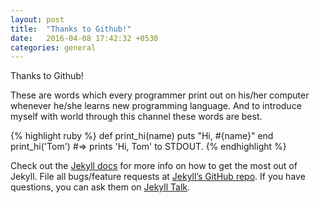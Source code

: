 ```yaml
---
layout: post
title:  "Thanks to Github!"
date:   2016-04-08 17:42:32 +0530
categories: general
---
```

Thanks to Github!

These are words which every programmer print out on his/her computer whenever he/she learns new programming language. And to introduce myself with world through this channel these words are best.

{% highlight ruby %}
def print_hi(name)
  puts "Hi, #{name}"
end
print_hi('Tom')
#=> prints 'Hi, Tom' to STDOUT.
{% endhighlight %}

Check out the [Jekyll docs][jekyll-docs] for more info on how to get the most out of Jekyll. File all bugs/feature requests at [Jekyll’s GitHub repo][jekyll-gh]. If you have questions, you can ask them on [Jekyll Talk][jekyll-talk].

[jekyll-docs]: http://jekyllrb.com/docs/home
[jekyll-gh]:   https://github.com/jekyll/jekyll
[jekyll-talk]: https://talk.jekyllrb.com/

